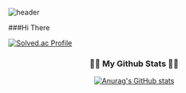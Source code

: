 ![header](https://capsule-render.vercel.app/api?type=waving&color=auto&height=300&section=header&text=LeeDongYull&fontSize=90)


###Hi There

[![Solved.ac Profile](http://mazassumnida.wtf/api/v2/generate_badge?boj=leedy1471)](https://solved.ac/leedy1471/)

<h3 align="center">👩‍💻 My Github Stats 👩‍💻</h3>
<div align="center">

[![Anurag's GitHub stats](https://github-readme-stats.vercel.app/api?username=hyeinisfree&hide_title=true&show_icons=true&include_all_commits=true&disable_animations=true&theme=vue)](https://github.com/anuraghazra/github-readme-stats)
</div>
